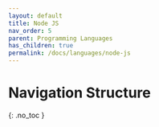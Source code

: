 ```yaml
---
layout: default
title: Node JS
nav_order: 5
parent: Programming Languages
has_children: true
permalink: /docs/languages/node-js
---
```


# Navigation Structure
{: .no_toc }

